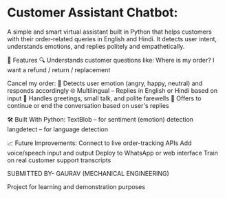# Customer Assistant Chatbot:
 A simple and smart virtual assistant built in Python that helps customers with their order-related queries in English and Hindi. It detects user intent, understands          emotions, and replies politely and empathetically.

🚀 Features
🔍 Understands customer questions like:
    Where is my order?
    I want a refund / return / replacement

Cancel my order:
    🧠 Detects user emotion (angry, happy, neutral) and responds accordingly
    🌐 Multilingual – Replies in English or Hindi based on input
    💬 Handles greetings, small talk, and polite farewells
    🔁 Offers to continue or end the conversation based on user's replies

🛠️ Built With Python:
    TextBlob – for sentiment (emotion) detection
    langdetect – for language detection

📈 Future Improvements:
    Connect to live order-tracking APIs
    Add voice/speech input and output
    Deploy to WhatsApp or web interface
    Train on real customer support transcripts


SUBMITTED BY-
GAURAV
(MECHANICAL ENGINEERING)

Project for learning and demonstration purposes
